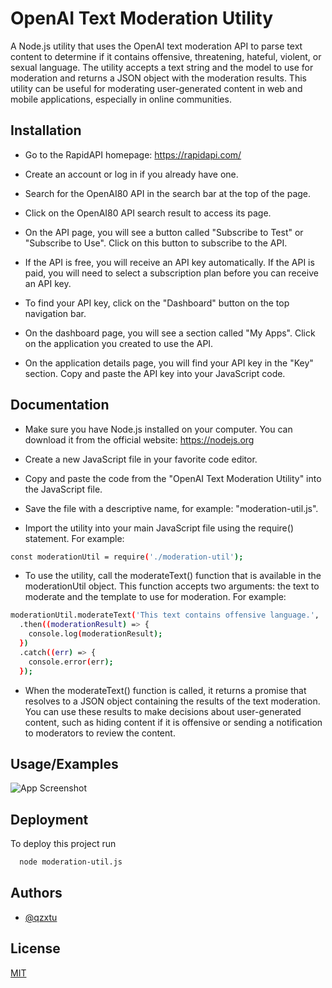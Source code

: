 # OpenAI Text Moderation Utility

A Node.js utility that uses the OpenAI text moderation API to parse text content to determine if it contains offensive, threatening, hateful, violent, or sexual language. The utility accepts a text string and the model to use for moderation and returns a JSON object with the moderation results. This utility can be useful for moderating user-generated content in web and mobile applications, especially in online communities.

## Installation

- Go to the RapidAPI homepage: https://rapidapi.com/

- Create an account or log in if you already have one.

- Search for the OpenAI80 API in the search bar at the top of the page.

- Click on the OpenAI80 API search result to access its page.

- On the API page, you will see a button called "Subscribe to Test" or "Subscribe to Use". Click on this button to subscribe to the API.

- If the API is free, you will receive an API key automatically. If the API is paid, you will need to select a subscription plan before you can receive an API key.

- To find your API key, click on the "Dashboard" button on the top navigation bar.

- On the dashboard page, you will see a section called "My Apps". Click on the application you created to use the API.

- On the application details page, you will find your API key in the "Key" section. Copy and paste the API key into your JavaScript code.
    
## Documentation

- Make sure you have Node.js installed on your computer. You can download it from the official website: https://nodejs.org

- Create a new JavaScript file in your favorite code editor.

- Copy and paste the code from the "OpenAI Text Moderation Utility" into the JavaScript file.

- Save the file with a descriptive name, for example: "moderation-util.js".

- Import the utility into your main JavaScript file using the require() statement. For example:
```bash
const moderationUtil = require('./moderation-util');
```

- To use the utility, call the moderateText() function that is available in the moderationUtil object. This function accepts two arguments: the text to moderate and the template to use for moderation. For example:
```bash
moderationUtil.moderateText('This text contains offensive language.', 'text-moderation-stable')
  .then((moderationResult) => {
    console.log(moderationResult);
  })
  .catch((err) => {
    console.error(err);
  });
```
- When the moderateText() function is called, it returns a promise that resolves to a JSON object containing the results of the text moderation. You can use these results to make decisions about user-generated content, such as hiding content if it is offensive or sending a notification to moderators to review the content.
## Usage/Examples

![App Screenshot](https://cdn.discordapp.com/attachments/1008195045960204349/1099718824107982980/Snap__2_-removebg-preview.png)

## Deployment

To deploy this project run

```bash
  node moderation-util.js
```


## Authors

- [@qzxtu](https://www.github.com/qzxtu)


## License

[MIT](https://rapidapi.com/openai-api-openai-api-default/api/openai80/)

